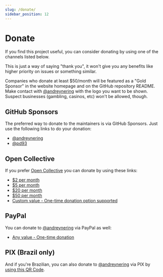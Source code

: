 ```yaml
---
slug: /donate/
sidebar_position: 12
---
```


# Donate

If you find this project useful, you can consider donating by using one of the
channels listed below.

This is just a way of saying "thank you", it won't give you any benefits like
higher priority on issues or something similar.

Companies who donate at least $50/month will be featured as a "Gold Sponsor" in
the website homepage and on the GitHub repository README. Make contact with
[@andreynering] with the logo you want to be shown. Suspect businesses
(gambling, casinos, etc) won't be allowed, though.

## GitHub Sponsors

The preferred way to donate to the maintainers is via GitHub Sponsors. Just use
the following links to do your donation:

- [@andreynering](https://github.com/sponsors/andreynering)
- [@pd93](https://github.com/sponsors/pd93)

## Open Collective

If you prefer [Open Collective](https://opencollective.com/task) you can donate
by using these links:

- [$2 per month](https://opencollective.com/task/contribute/backer-4034/checkout)
- [$5 per month](https://opencollective.com/task/contribute/supporter-8404/checkout)
- [$20 per month](https://opencollective.com/task/contribute/sponsor-4035/checkout)
- [$50 per month](https://opencollective.com/task/contribute/sponsor-28775/checkout)
- [Custom value - One-time donation option supported](https://opencollective.com/task/donate)

## PayPal

You can donate to [@andreynering] via PayPal as well:

- [Any value - One-time donation](https://www.paypal.com/cgi-bin/webscr?cmd=_donations&business=GSVDU63RKG45A&currency_code=USD&source=url)

## PIX (Brazil only)

And if you're Brazilian, you can also donate to [@andreynering] via PIX by
[using this QR Code](/img/pix.png).

<!-- prettier-ignore-start -->
[@andreynering]: https://github.com/andreynering
<!-- prettier-ignore-end -->
